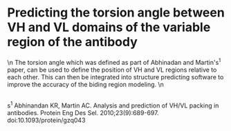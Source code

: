 # Predicting the torsion angle between VH and VL domains of the variable region of the antibody
\n
The torsion angle which was defined as part of Abhinadan and Martin's<sup>1</sup> paper, can be used to define the position of VH and VL regions relative to each other. This can then be integrated into structure predicting software to improve the accuracy of the biding region modeling.
\n
##






s<sup>1</sup> Abhinandan KR, Martin AC. Analysis and prediction of VH/VL packing in antibodies. Protein Eng Des Sel. 2010;23(9):689-697. doi:10.1093/protein/gzq043

